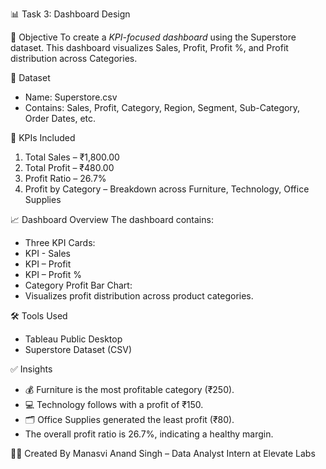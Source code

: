 📊 Task 3: Dashboard Design 

🧠 Objective
To create a *KPI-focused dashboard* using the Superstore dataset. This dashboard visualizes Sales, Profit, Profit %, and Profit distribution across Categories.

📂 Dataset
- Name: Superstore.csv  
- Contains: Sales, Profit, Category, Region, Segment, Sub-Category, Order Dates, etc.

📌 KPIs Included
1. Total Sales – ₹1,800.00  
2. Total Profit – ₹480.00  
3. Profit Ratio – 26.7%  
4. Profit by Category – Breakdown across Furniture, Technology, Office Supplies

📈 Dashboard Overview
The dashboard contains:
- Three KPI Cards:
- KPI - Sales
- KPI – Profit
- KPI – Profit %
- Category Profit Bar Chart:
- Visualizes profit distribution across product categories.
  
🛠 Tools Used
- Tableau Public Desktop
- Superstore Dataset (CSV)

✅ Insights
- 💰 Furniture is the most profitable category (₹250).
- 💻 Technology follows with a profit of ₹150.
- 🗂 Office Supplies generated the least profit (₹80).
- The overall profit ratio is 26.7%, indicating a healthy margin.


👩‍💻 Created By
Manasvi Anand Singh – Data Analyst Intern at Elevate Labs
